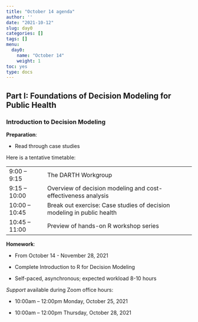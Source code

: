 ```yaml
---
title: "October 14 agenda"
author: ''
date: "2021-10-12"
slug: day0
categories: []
tags: []
menu:
  day0:
    name: "October 14"
    weight: 1
toc: yes
type: docs
---
```


## Part I: Foundations of Decision Modeling for Public Health

### Introduction to Decision Modeling

**Preparation**:

- Read through case studies

Here is a tentative timetable:

|                            |            |
|--------------------------------------------|:------------------|
| 9:00 – 9:15   | The DARTH Workgroup |
| 9:15 – 10:00  | Overview of decision modeling and cost-effectiveness analysis | 
| 10:00 – 10:45 | Break out exercise: Case studies of decision modeling in public health |
| 10:45 – 11:00 | Preview of hands-on R workshop series |

**Homework**:

- From October 14 - November 28, 2021

- Complete Introduction to R for Decision Modeling

- Self-paced, asynchronous; expected workload 8-10 hours 

*Support* available during Zoom office hours:

- 10:00am – 12:00pm Monday, October 25, 2021

- 10:00am – 12:00pm Thursday, October 28, 2021


<!-- ## Live session recording: -->

<!-- ```{r, echo=F} -->
<!-- blogdown::shortcode("vimeo", "592848080") -->
<!-- ``` -->
